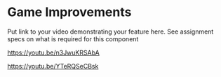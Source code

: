# Game Improvements

Put link to your video demonstrating your feature here.  See assignment specs on what is required for this component

https://youtu.be/n3JwuKRSAbA

https://youtu.be/YTeRQSeCBsk